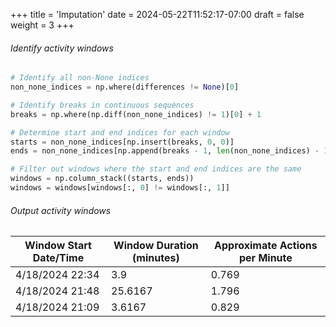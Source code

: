 +++
title = 'Imputation'
date = 2024-05-22T11:52:17-07:00
draft = false
weight = 3
+++

###### Identify activity windows

```Python
# Identify all non-None indices
non_none_indices = np.where(differences != None)[0]

# Identify breaks in continuous sequences
breaks = np.where(np.diff(non_none_indices) != 1)[0] + 1

# Determine start and end indices for each window
starts = non_none_indices[np.insert(breaks, 0, 0)]
ends = non_none_indices[np.append(breaks - 1, len(non_none_indices) - 1)]

# Filter out windows where the start and end indices are the same
windows = np.column_stack((starts, ends))
windows = windows[windows[:, 0] != windows[:, 1]]
```

###### Output activity windows

| Window Start Date/Time | Window Duration (minutes) | Approximate Actions per Minute |
| -------------------------- | ------------------------- | ------------------------------ |
| 4/18/2024 22:34            | 3.9                       | 0.769                          |
| 4/18/2024 21:48            | 25.6167                   | 1.796                          |
| 4/18/2024 21:09            | 3.6167                    | 0.829                          |
